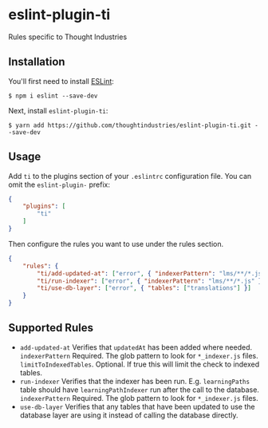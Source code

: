 # eslint-plugin-ti

Rules specific to Thought Industries

## Installation

You'll first need to install [ESLint](http://eslint.org):

```
$ npm i eslint --save-dev
```

Next, install `eslint-plugin-ti`:

```
$ yarn add https://github.com/thoughtindustries/eslint-plugin-ti.git --save-dev
```


## Usage

Add `ti` to the plugins section of your `.eslintrc` configuration file. You can omit the `eslint-plugin-` prefix:

```json
{
    "plugins": [
        "ti"
    ]
}
```


Then configure the rules you want to use under the rules section.

```json
{
    "rules": {
        "ti/add-updated-at": ["error", { "indexerPattern": "lms/**/*.js", "limitToIndexedTables": true }],
        "ti/run-indexer": ["error", { "indexerPattern": "lms/**/*.js" }],
        "ti/use-db-layer": ["error", { "tables": ["translations"] }]
    }
}
```

## Supported Rules

* `add-updated-at` Verifies that `updatedAt` has been added where needed. `indexerPattern` Required. The glob pattern to look for `*_indexer.js` files. `limitToIndexedTables`. Optional. If true this will limit the check to indexed tables.
* `run-indexer` Verifies that the indexer has been run. E.g. `learningPaths` table should have `learningPathIndexer` run after the call to the database. `indexerPattern` Required. The glob pattern to look for `*_indexer.js` files.
* `use-db-layer` Verifies that any tables that have been updated to use the database layer are using it instead of calling the database directly.
